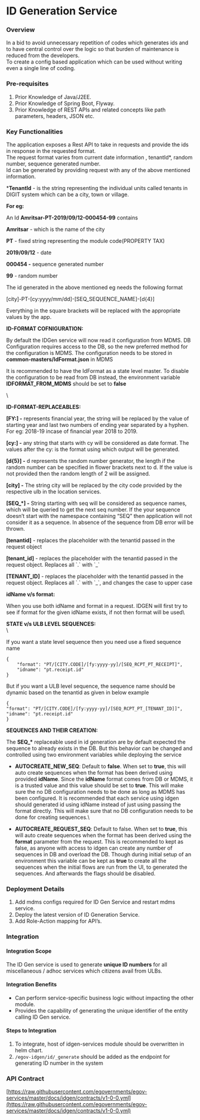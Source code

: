 # ID Generation Service

### Overview <a href="#overview" id="overview"></a>

In a bid to avoid unnecessary repetition of codes which generates ids and to have central control over the logic so that burden of maintenance is reduced from the developers.\
To create a config based application which can be used without writing even a single line of coding.

### Pre-requisites <a href="#pre-requisites" id="pre-requisites"></a>

1. Prior Knowledge of Java/J2EE.
2. Prior Knowledge of Spring Boot, Flyway.
3. Prior Knowledge of REST APIs and related concepts like path parameters, headers, JSON etc.

### Key Functionalities <a href="#key-functionalities" id="key-functionalities"></a>

The application exposes a Rest API to take in requests and provide the ids in response in the requested format.\
The request format varies from current date information , tenantId\*, random number, sequence generated number.\
Id can be generated by providing request with any of the above mentioned information.

\***TenantId** - is the string representing the individual units called tenants in DIGIT system which can be a city, town or village.



**For eg:**

An Id **Amritsar-PT-2019/09/12-000454-99** contains

**Amritsar** - which is the name of the city

**PT** - fixed string representing the module code(PROPERTY TAX)

**2019/09/12** - date

**000454 -** sequence generated number

**99** - random number

The id generated in the above mentioned eg needs the following format

\[city]-PT-\[cy:yyyy/mm/dd]-\[SEQ\_SEQUENCE\_NAME]-\[d{4}]

Everything in the square brackets will be replaced with the appropriate values by the app.



**ID-FORMAT COFNIGURATION:**

By default the IDGen service will now read it configuration from MDMS. DB Configuration requires access to the DB, so the new preferred method for the configuration is MDMS. The configuration needs to be stored in **common-masters/IdFormat.json** in MDMS

It is recommended to have the IdFormat as a state level master. To disable the configuration to be read from DB instead, the environment variable **IDFORMAT\_FROM\_MDMS** should be set to **false**

\


**ID-FORMAT-REPLACEABLES:**

**\[FY:] -** represents financial year, the string will be replaced by the value of starting year and last two numbers of ending year separated by a hyphen. For eg: 2018-19 incase of financial year 2018 to 2019.

**\[cy:] -** any string that starts with cy will be considered as date format. The values after the cy: is the format using which output will be generated.

**\[d{5}] -** d represents the random number generator, the length if the random number can be specified in flower brackets next to d. If the value is not provided then the random length of 2 will be assigned.

**\[city] -** The string city will be replaced by the city code provided by the respective ulb in the location services.

**\[SEQ\_\*] -** String starting with seq will be considered as sequence names, which will be queried to get the next seq number. If the your sequence doesn’t start with the namespace containing “SEQ” then application will not consider it as a sequence. In absence of the sequence from DB error will be thrown.

**\[tenantid]** - replaces the placeholder with the tenantid passed in the request object

**\[tenant\_id]** - replaces the placeholder with the tenantid passed in the request object. Replaces all \`.\` with \`\_\`

**\[TENANT\_ID]** - replaces the placeholder with the tenantid passed in the request object. Replaces all \`.\` with \`\_\`, and changes the case to upper case



**idName v/s format:**

When you use both idName and format in a request. IDGEN will first try to see if format for the given idName exists, if not then format will be used\


**STATE v/s ULB LEVEL SEQUENCES:**\
\


If you want a state level sequence then you need use a fixed sequence name

```
{
    "format": "PT/[CITY.CODE]/[fy:yyyy-yy]/[SEQ_RCPT_PT_RECEIPT]",
    "idname": "pt.receipt.id"
}
```

But if you want a ULB level sequence, the sequence name should be dynamic based on the tenantid as given in below example

```
{
"format": "PT/[CITY.CODE]/[fy:yyyy-yy]/[SEQ_RCPT_PT_[TENANT_ID]]",
"idname": "pt.receipt.id"
}
```

**SEQUENCES AND THEIR CREATION:**

The **SEQ\_\*** replaceable used in id generation are by default expected the sequence to already exists in the DB. But this behavior can be changed and controlled using two environment variables while deploying the service

* **AUTOCREATE\_NEW\_SEQ**: Default to **false**. When set to **true**, this will auto create sequences when the format has been derived using provided **idName**. Since the **idName** format comes from DB or MDMS, it is a trusted value and this value should be set to **true**. This will make sure the no DB configuration needs to be done as long as MDMS has been configured. It is recommended that each service using idgen should generated id using idName instead of just using passing the format directly. This will make sure that no DB configuration needs to be done for creating sequences.\

* **AUTOCREATE\_REQUEST\_SEQ**: Default to false. When set to **true**, this will auto create sequences when the format has been derived using the **format** parameter from the request. This is recommended to kept as false, as anyone with access to idgen can create any number of sequences in DB and overload the DB. Though during initial setup of an environment this variable can be kept as **true** to create all the sequences when the initial flows are run from the UI, to generated the sequences. And afterwards the flags should be disabled.

### Deployment Details <a href="#deployment-details" id="deployment-details"></a>

1. Add mdms configs required for ID Gen Service and restart mdms service.
2. Deploy the latest version of ID Generation Service.
3. Add Role-Action mapping for API’s.

### Integration <a href="#integration" id="integration"></a>

#### Integration Scope <a href="#integration-scope" id="integration-scope"></a>

The ID Gen service is used to generate **unique ID numbers** for all miscellaneous / adhoc services which citizens avail from ULBs.

#### Integration Benefits <a href="#integration-benefits" id="integration-benefits"></a>

* Can perform service-specific business logic without impacting the other module.
* Provides the capability of generating the unique identifier of the entity calling ID Gen service.

#### Steps to Integration <a href="#steps-to-integration" id="steps-to-integration"></a>

1. To integrate, host of idgen-services module should be overwritten in helm chart.
2. `/egov-idgen/id/_generate` should be added as the endpoint for generating ID number in the system

### API Contract <a href="#api-contract" id="api-contract"></a>

[https://raw.githubusercontent.com/egovernments/egov-services/master/docs/idgen/contracts/v1-0-0.yml](https://raw.githubusercontent.com/egovernments/egov-services/master/docs/idgen/contracts/v1-0-0.yml)
